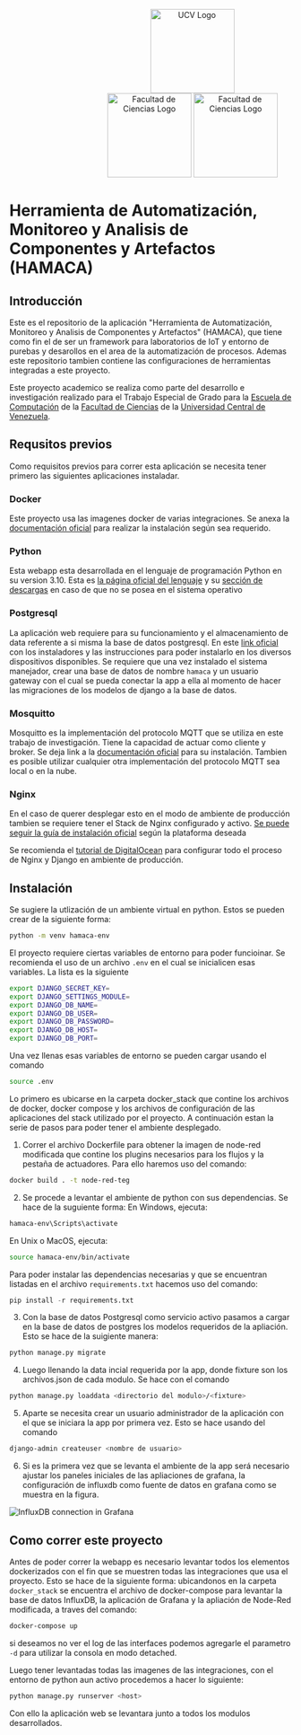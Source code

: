 

<p align="center">
    <img src="http://www.ucv.ve/typo3temp/pics/6b94159b4e.png" alt="UCV Logo" width="150px" style="margin-left: 150px;">
    <img src="http://computacion.ciens.ucv.ve/escueladecomputacion/img/layout_publico/encabezado/logo_ciencias.jpg" alt="Facultad de Ciencias Logo" width="150px" style="margin-left:150px">
    <img src="http://computacion.ciens.ucv.ve/escueladecomputacion/img/layout_publico/encabezado/logo_encabezado_nuevo.jpg" alt="Facultad de Ciencias Logo" width="150px">
</p>


# Herramienta de Automatización, Monitoreo y Analisis de Componentes y Artefactos (HAMACA)

## Introducción 
Este es el repositorio de la aplicación "Herramienta de Automatización, Monitoreo y Analisis de Componentes y Artefactos" (HAMACA), que tiene como fin el de ser un framework para laboratorios de IoT y entorno de purebas y desarollos en el area de la automatización de procesos. Ademas este repositorio tambien contiene las configuraciones de herramientas integradas a este proyecto.

Este proyecto academico se realiza como parte del desarrollo e investigación realizado para el Trabajo Especial de Grado para la [Escuela de Computación](http://computacion.ciens.ucv.ve/escueladecomputacion/) de la [Facultad de Ciencias](http://www.ciens.ucv.ve/ciens/) de la [Universidad Central de Venezuela](http://www.ucv.ve/).

## Requsitos previos
Como requisitos previos para correr esta aplicación se necesita tener primero las siguientes aplicaciones instaladar. 

### Docker
Este proyecto usa las imagenes docker de varias integraciones. Se anexa la [documentación oficial](https://docs.docker.com/get-docker/) para realizar la instalación según sea requerido.

### Python
Esta webapp esta desarrollada en el lenguaje de programación Python en su version 3.10. Esta es [la página oficial del lenguaje](https://www.python.org/) y su [sección de descargas](https://www.python.org/downloads/) en caso de que no se posea en el sistema operativo

### Postgresql
La aplicación web requiere para su funcionamiento y el almacenamiento de data referente a si misma la base de datos postgresql. En este [link oficial](https://www.postgresql.org/download/) con los instaladores y las instrucciones para poder instalarlo en los diversos dispositivos disponibles. Se requiere que una vez instalado el sistema manejador, crear una base de datos de nombre `hamaca` y un usuario gateway con el cual se pueda conectar la app a ella al momento de hacer las migraciones de los modelos de django a la base de datos.

### Mosquitto
Mosquitto es la implementación del protocolo MQTT que se utiliza en este trabajo de investigación. Tiene la capacidad de actuar como cliente y broker. Se deja link a la [documentación oficial](https://mosquitto.org/download/) para su instalación. Tambien es posible utilizar cualquier otra implementación del protocolo MQTT sea local o en la nube. 

### Nginx
En el caso de querer desplegar esto en el modo de ambiente de producción tambien se requiere tener el Stack de Nginx configurado y activo. [Se puede seguir la guía de instalación oficial](https://docs.nginx.com/nginx/admin-guide/installing-nginx/installing-nginx-open-source/) según la plataforma deseada


Se recomienda el [tutorial de DigitalOcean](https://www.digitalocean.com/community/tutorials/how-to-set-up-django-with-postgres-nginx-and-gunicorn-on-ubuntu-20-04) para configurar todo el proceso de Nginx y Django en ambiente de producción.

## Instalación
Se sugiere la utlización de un ambiente virtual en python. Estos se pueden crear de la siguiente forma:

```bash
python -m venv hamaca-env
```

El proyecto requiere ciertas variables de entorno para poder funcioinar. Se recomienda el uso de un archivo `.env` en el cual se inicialicen esas variables. La lista es la siguiente

```bash
export DJANGO_SECRET_KEY=
export DJANGO_SETTINGS_MODULE=
export DJANGO_DB_NAME=
export DJANGO_DB_USER=
export DJANGO_DB_PASSWORD=
export DJANGO_DB_HOST=
export DJANGO_DB_PORT=
```

Una vez llenas esas variables de entorno se pueden cargar usando el comando
```bash
source .env
```

Lo primero es ubicarse en la carpeta docker_stack que contine los archivos de docker, docker compose y los archivos de configuración de las aplicaciones del stack utilizado por el proyecto. A continuación estan la serie de pasos para poder tener el ambiente desplegado.

1. Correr el archivo Dockerfile para obtener la imagen de node-red modificada que contine los plugins necesarios para los flujos y la pestaña de actuadores. Para ello haremos uso del comando: 
```bash 
docker build . -t node-red-teg 
``` 

2. Se procede a levantar el ambiente de python con sus dependencias. Se hace de la suguiente forma: 
En Windows, ejecuta:
```bash
hamaca-env\Scripts\activate
```
En Unix o MacOS, ejecuta:
```bash
source hamaca-env/bin/activate
```
Para poder instalar las dependencias necesarias y que se encuentran listadas en el archivo `requirements.txt` hacemos uso del comando:
```python
pip install -r requirements.txt
```

3. Con la base de datos Postgresql como servicio activo pasamos a cargar en la base de datos de postgres los modelos requeridos de la apliación. Esto se hace de la suigiente manera:
```bash
python manage.py migrate
```
 
4. Luego llenando la data incial requerida por la app, donde fixture son los archivos.json de cada modulo. Se hace con el comando 
```bash
python manage.py loaddata <directorio del modulo>/<fixture> 
``` 

5. Aparte se necesita crear un usuario administrador de la aplicación con el que se iniciara la app por primera vez. Esto se hace usando del comando 
 ```bash
django-admin createuser <nombre de usuario>
```

6. Si es la primera vez que se levanta el ambiente de la app será necesario ajustar los paneles iniciales de las apliaciones de grafana, la configuración de influxdb como fuente de datos en grafana como se muestra en la figura. 

  <img src="https://images.ctfassets.net/o7xu9whrs0u9/5bTkzeL0eGHSDnJAEep4j8/5e1e717658472b6b5e5f5f8e45734c4e/Grafana_and_InfluxDB_connection_setup.png" alt="InfluxDB connection in Grafana">

## Como correr este proyecto

Antes de poder correr la webapp es necesario levantar todos los elementos dockerizados con el fin que se muestren todas las integraciones que usa el proyecto. Esto se hace de la siguiente forma: ubicandonos en la carpeta `docker_stack` se encuentra el archivo de docker-compose para levantar la base de datos InfluxDB, la aplicación de Grafana y la apliación de Node-Red modificada, a traves del comando:
```bash 
docker-compose up 
```
si deseamos no ver el log de las interfaces podemos agregarle el parametro 	`-d` para utilizar la consola en modo detached.

Luego tener levantadas todas las imagenes de las integraciones, con el entorno de python aun activo procedemos a hacer lo siguiente: 

```bash
python manage.py runserver <host>
``` 
Con ello la aplicación web se levantara junto a todos los modulos desarrollados. 